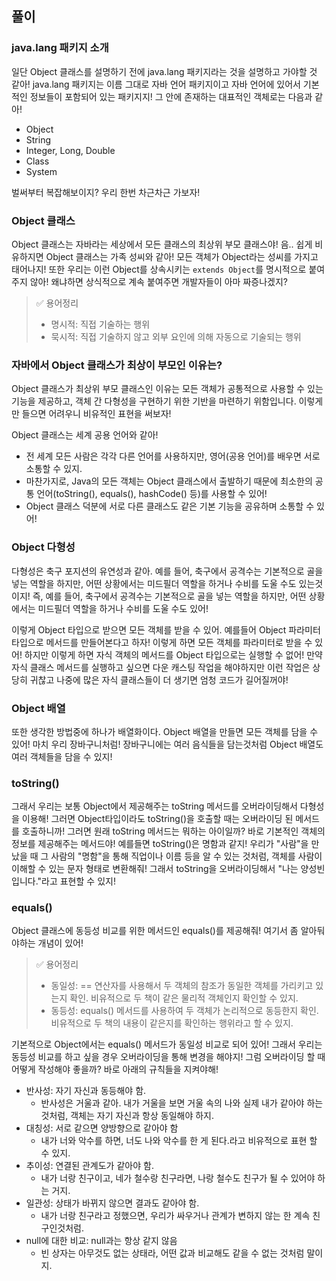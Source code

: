 ## 풀이

### java.lang 패키지 소개

일단 Object 클래스를 설명하기 전에 java.lang 패키지라는 것을 설명하고 가야할 것 같아!
java.lang 패키지는 이름 그대로 자바 언어 패키지이고 자바 언어에 있어서 기본적인 정보들이
포함되어 있는 패키지지! 그 안에 존재하는 대표적인 객체로는 다음과 같아!

- Object
- String
- Integer, Long, Double
- Class
- System

벌써부터 복잡해보이지? 우리 한번 차근차근 가보자!

### Object 클래스

Object 클래스는 자바라는 세상에서 모든 클래스의 최상위 부모 클래스야!
음.. 쉽게 비유하지면 Object 클래스는 가족 성씨와 같아! 모든 객체가 Object라는 성씨를 가지고 태어나지!
또한 우리는 이런 Object를 상속시키는 `extends Object`를 명시적으로 붙여주지 않아! 왜냐하면 상식적으로 계속 붙여주면 개발자들이 아마 짜증나겠지?

> ✅ 용어정리
> - 명시적: 직접 기술하는 행위
> - 묵시적: 직접 기술하지 않고 외부 요인에 의해 자동으로 기술되는 행위

### 자바에서 Object 클래스가 최상이 부모인 이유는?

Object 클래스가 최상위 부모 클래스인 이유는 모든 객체가 공통적으로 사용할 수 있는 기능을 제공하고, 객체 간 다형성을 구현하기 위한 기반을 마련하기 위함입니다.
이렇게만 들으면 어려우니 비유적인 표현을 써보자!

Object 클래스는 세계 공용 언어와 같아!

- 전 세계 모든 사람은 각각 다른 언어를 사용하지만, 영어(공용 언어)를 배우면 서로 소통할 수 있지.
- 마찬가지로, Java의 모든 객체는 Object 클래스에서 출발하기 때문에 최소한의 공통 언어(toString(), equals(), hashCode() 등)를 사용할 수 있어!
- Object 클래스 덕분에 서로 다른 클래스도 같은 기본 기능을 공유하며 소통할 수 있어!

### Object 다형성

다형성은 축구 포지션의 유연성과 같아. 예를 들어, 축구에서 공격수는 기본적으로 골을 넣는 역할을 하지만, 어떤 상황에서는 미드필더 역할을 하거나 수비를 도울 수도 있는것이지!
즉, 예를 들어, 축구에서 공격수는 기본적으로 골을 넣는 역할을 하지만, 어떤 상황에서는 미드필더 역할을 하거나 수비를 도울 수도 있어!

이렇게 Object 타입으로 받으면 모든 객체를 받을 수 있어. 예를들어 Object 파라미터 타입으로 메서드를 만들어본다고 하자! 이렇게 하면 모든 객체를 파라미터로 받을 수 있어!
하지만 이렇게 하면 자식 객체의 메서드를 Object 타입으로는 실행할 수 없어!
만약 자식 클래스 메서드를 실행하고 싶으면 다운 캐스팅 작업을 해야하지만 이런 작업은 상당히 귀찮고 나중에 많은 자식 클래스들이 더 생기면
엄청 코드가 길어질꺼야!

### Object 배열

또한 생각한 방법중에 하나가 배열화이다. Object 배열을 만들면 모든 객체를 담을 수 있어! 마치 우리 장바구니처럼!
장바구니에는 여러 음식들을 담는것처럼 Object 배열도 여러 객체들을 담을 수 있지!

### toString()

그래서 우리는 보통 Object에서 제공해주는 toString 메서드를 오버라이딩해서 다형성을 이용해!
그러면 Object타입이라도 toString()을 호출할 때는 오버라이딩 된 메서드를 호출하니까!
그러면 원래 toString 메서드는 뭐하는 아이일까? 바로 기본적인 객체의 정보를 제공해주는 메서드야!
예를들면 toString()은 명함과 같지! 우리가 "사람"을 만났을 때 그 사람의 "명함"을 통해 직업이나 이름 등을 알 수 있는 것처럼, 객체를 사람이 이해할 수 있는 문자 형태로 변환해줘!
그래서 toString을 오버라이딩해서 "나는 양성빈입니다."라고 표현할 수 있지!

### equals()

Object 클래스에 동등성 비교를 위한 메서드인 equals()를 제공해줘!
여기서 좀 알아둬야하는 개념이 있어!

> ✅ 용어정리
> - 동일성: == 연산자를 사용해서 두 객체의 참조가 동일한 객체를 가리키고 있는지 확인. 비유적으로 두 책이 같은 물리적 객체인지 확인할 수 있지.
> - 동등성: equals() 메서드를 사용하여 두 객체가 논리적으로 동등한지 확인. 비유적으로 두 책의 내용이 같은지를 확인하는 행위라고 할 수 있지.

기본적으로 Object에서는 equals() 메서드가 동일성 비교로 되어 있어! 그래서 우리는 동등성 비교를 하고 싶을 경우 오버라이딩을 통해 변경을 해야지!
그럼 오버라이딩 할 때 어떻게 작성해야 좋을까? 바로 아래의 규칙들을 지켜야해!

- 반사성: 자기 자신과 동등해야 함.
    - 반사성은 거울과 같아. 내가 거울을 보면 거울 속의 나와 실제 내가 같아야 하는 것처럼, 객체는 자기 자신과 항상 동일해야 하지.
- 대칭성: 서로 같으면 양방향으로 같아야 함
    - 내가 너와 악수를 하면, 너도 나와 악수를 한 게 된다.라고 비유적으로 표현 할 수 있지.
- 추이성: 연결된 관계도가 같아야 함.
    - 내가 너랑 친구이고, 네가 철수랑 친구라면, 나랑 철수도 친구가 될 수 있어야 하는 거지.
- 일관성: 상태가 바뀌지 않으면 결과도 같아야 함.
    - 내가 너랑 친구라고 정했으면, 우리가 싸우거나 관계가 변하지 않는 한 계속 친구인것처럼.
- null에 대한 비교: null과는 항상 같지 않음
    - 빈 상자는 아무것도 없는 상태라, 어떤 값과 비교해도 같을 수 없는 것처럼 말이지.